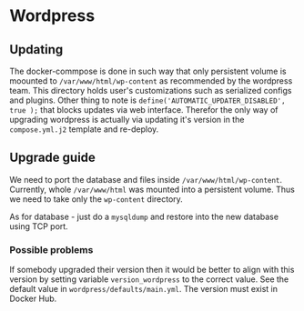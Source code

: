 # Wordpress

## Updating

The docker-commpose is done in such way that only persistent volume is moounted to
`/var/www/html/wp-content` as recommended by the wordpress team. This directory
holds user's customizations such as serialized configs and plugins.
Other thing to note is `define('AUTOMATIC_UPDATER_DISABLED', true );` that blocks
updates via web interface. Therefor the only way of upgrading wordpress is
actually via updating it's version in the `compose.yml.j2` template and re-deploy. 

## Upgrade guide

We need to port the database and files inside `/var/www/html/wp-content`. Currently,
whole `/var/www/html` was mounted into a persistent volume. Thus we need to take only
the `wp-content` directory.

As for database - just do a `mysqldump` and restore into the new database using TCP port.

### Possible problems

If somebody upgraded their version then it would be better to align with this version
by setting variable `version_wordpress` to the correct value. See the default value
in `wordpress/defaults/main.yml`. The version must exist in Docker Hub.
